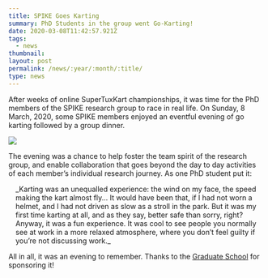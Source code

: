 ```yaml
---
title: SPIKE Goes Karting
summary: PhD Students in the group went Go-Karting!
date: 2020-03-08T11:42:57.921Z
tags:
  - news
thumbnail: 
layout: post
permalink: /news/:year/:month/:title/
type: news
---
```


After weeks of online SuperTuxKart championships, it was time for the PhD members of the SPIKE research group to race in real life. On Sunday, 8 March, 2020, some SPIKE members enjoyed an eventful evening of go karting followed by a group dinner.

<div class="text-center">
<img src="https://wwwf.imperial.ac.uk/blog/icpostgrad/files/2021/01/Capture-2-768x577.png" class="img-fluid" style="max-width: 50%">
</div>

The evening was a chance to help foster the team spirit of the research group, and enable collaboration that goes beyond the day to day activities of each member’s individual research journey. As one PhD student put it:

<div style="display:inline-block;margin-left:1em;">
_Karting was an unequalled experience: the wind on my face, the speed making the kart almost fly... It would have been that, if I had not worn a helmet, and I had not driven as slow as a stroll in the park. But it was my first time karting at all, and as they say, better safe than sorry, right? Anyway, it was a fun experience. It was cool to see people you normally see at work in a more relaxed atmosphere, where you don’t feel guilty if you’re not discussing work.​_
</div>

All in all, it was an evening to remember. Thanks to the [Graduate School](http://wwwf.imperial.ac.uk/blog/icpostgrad/2021/01/04/spike-goes-karting/) for sponsoring it!
